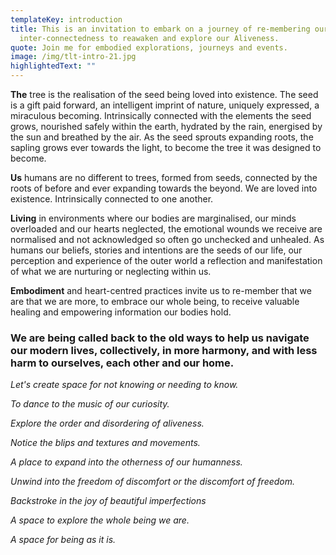 ```yaml
---
templateKey: introduction
title: This is an invitation to embark on a journey of re-membering our
  inter-connectedness to reawaken and explore our Aliveness.
quote: Join me for embodied explorations, journeys and events.
image: /img/tlt-intro-21.jpg
highlightedText: ""
---
```

**The** tree is the realisation of the seed being loved into existence. The seed is a gift paid forward, an intelligent imprint of nature, uniquely expressed, a miraculous becoming. Intrinsically connected with the elements the seed grows, nourished safely within the earth, hydrated by the rain, energised by the sun and breathed by the air. As the seed sprouts expanding roots, the sapling grows ever towards the light, to become the tree it was designed to become. 

**Us** humans are no different to trees, formed from seeds, connected by the roots of before and ever expanding towards the beyond. We are loved into existence. Intrinsically connected to one another. 

**Living** in environments where our bodies are marginalised, our minds overloaded and our hearts neglected, the emotional wounds we receive are normalised and not acknowledged so often go unchecked and unhealed. As humans our beliefs, stories and intentions are the seeds of our life, our perception and experience of the outer world a reflection and manifestation of what we are nurturing or neglecting within us. 

**Embodiment** and heart-centred practices invite us to re-member that we are that we are more, to embrace our whole being, to receive valuable healing and empowering information our bodies hold.

### We are being called back to the old ways to help us navigate our modern lives, collectively, in more harmony, and with less harm to ourselves, each other and our home.

*Let's create space for not knowing or needing to know.* 

*To dance to the music of our curiosity.* 

*Explore the order and disordering of aliveness.* 

*Notice the blips and textures and movements.* 

*A place to expand into the otherness of our humanness.* 

*Unwind into the freedom of discomfort or the discomfort of freedom.* 

*Backstroke in the joy of beautiful imperfections* 

*A space to explore the whole being we are.* 

*A space for being as it is.*